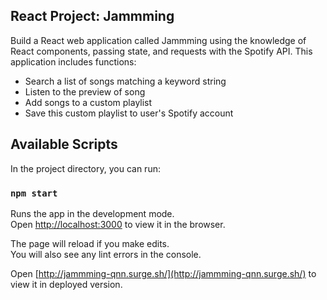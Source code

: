 ## React Project: Jammming
Build a React web application called Jammming using the knowledge of React components, passing state, and requests with the Spotify API. This application includes functions:
- Search a list of songs matching a keyword string
- Listen to the preview of song
- Add songs to a custom playlist
- Save this custom playlist to user's Spotify account

## Available Scripts

In the project directory, you can run:

### `npm start`

Runs the app in the development mode.\
Open [http://localhost:3000](http://localhost:3000) to view it in the browser.

The page will reload if you make edits.\
You will also see any lint errors in the console.

Open [http://jammming-qnn.surge.sh/](http://jammming-qnn.surge.sh/) to view it in deployed version.

